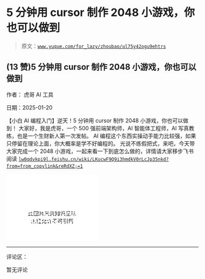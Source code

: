 # 5 分钟用 cursor 制作 2048 小游戏，你也可以做到

> 原文：[`www.yuque.com/for_lazy/zhoubao/ul75y42ogu9ehtrs`](https://www.yuque.com/for_lazy/zhoubao/ul75y42ogu9ehtrs)

## (13 赞)5 分钟用 cursor 制作 2048 小游戏，你也可以做到

作者： 虎哥 AI 工具

日期：2025-01-20

【小白 AI 编程入门】逆天！5 分钟用 cursor 制作 2048 小游戏，你也可以做到！
大家好，我是虎哥，一个 500 强前端架构师，AI 智能体工程师，AI 写真教练，也是一个生财新人第一次发帖。 AI
编程这个东西实操动手能力比较强，如果只停留在理论上面，你大概率是学不好编程的。 光说不练假把式，来吧，今天带大家完成一个 2048
小游戏，一起来看一下到底怎么做的，详情请大家移步飞书阅读 [`lw0qdvkpi9l.feishu.cn/wiki/LKucwF9Q9i3hmdkV0rLcJp35nkd?from=from_copylink&reRdXZ;=1`](https://lw0qdvkpi9l.feishu.cn/wiki/LKucwF9Q9i3hmdkV0rLcJp35nkd?from=from_copylink&reRdXZ;=1)

![](img/2a774e707010d23bcb01d14871c6467c.png "None")

* * *

评论区：

暂无评论